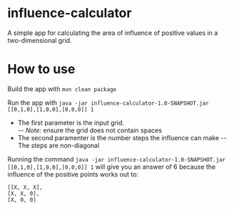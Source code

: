 # influence-calculator
A simple app for calculating the area of influence of positive values in a two-dimensional grid.

# How to use
Build the app with `mvn clean package`

Run the app with `java -jar influence-calculator-1.0-SNAPSHOT.jar [[0,1,0],[1,0,0],[0,0,0]] 1`

- The first parameter is the input grid.  
-- _Note:_ ensure the grid does not contain spaces
- The second paramenter is the number steps the influence can make
-- The steps are non-diagonal

Running the command `java -jar influence-calculator-1.0-SNAPSHOT.jar [[0,1,0],[1,0,0],[0,0,0]] 1` will give you an answer of 6 because the influence of the positive points works out to:
```
[[X, X, X],
[X, X, 0],
[X, 0, 0]
```
